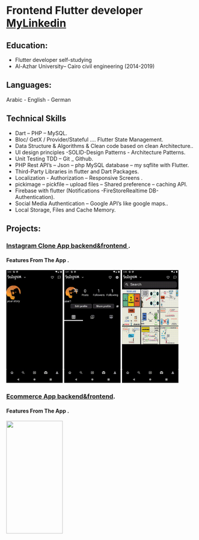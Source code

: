 # Frontend Flutter developer  [   MyLinkedin](https://www.linkedin.com/in/ahmed-mohamed-ali-6aa3492b5/)

## Education:
- Flutter developer self-studying 
- Al-Azhar University– Cairo civil engineering (2014-2019)
  
 ## Languages:
Arabic - English -  German		

## Technical Skills
-	Dart – PHP – MySQL.
-	Bloc/ GetX / Provider/Stateful …. Flutter State Management.
-	Data Structure & Algorithms & Clean code based on clean Architecture..
-	UI design principles -SOLID-Design Patterns - Architecture Patterns.
-	Unit Testing TDD – Git _ Github.
-	PHP Rest API’s – Json – php MySQL database – my sqflite with Flutter.
-	Third-Party Libraries in flutter and Dart Packages.
-	Localization - Authorization – Responsive Screens .
-	pickimage – pickfile – upload files – Shared preference – caching API.
-	Firebase with flutter (Notifications -FireStoreRealtime DB-Authentication).
-	Social Media Authentication – Google API’s like google maps..
-	Local Storage, Files and Cache Memory.       		

## Projects:
###  [Instagram Clone App backend&frontend ](https://github.com/ahmiidmoali/instagram_clone).

#### Features From The App .

<img src="assets/image/insta1.gif" width="150" height="300">
<img src="assets/image/insta2.gif" width="150" height="300">
<img src="assets/image/insta3.gif" width="150" height="300">


###  [Ecommerce App backend&frontend](https://github.com/ahmiidmoali/Ecommerce-App-).

#### Features From The App .

<img src="assets/image/dbannel2.gif" width="150" height="300">



